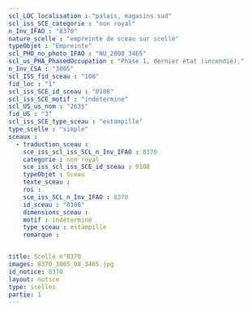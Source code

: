 ```yaml
---
scl_LOC_localisation : "palais, magasins sud"
scl_iss_SCE_categorie : "non royal"
n_Inv_IFAO : "8370"
nature_scelle : "empreinte de sceau sur scellé"
typeObjet : "Empreinte"
scl_PHO_no_photo_IFAO : "NU_2008_3465"
scl_us_PHA_PhasedOccupation : "Phase 1, dernier état (incendié)."
n_Inv_CSA : "3005"
scl_ISS_fid_sceau : "108"
fid_loc : "1"
scl_iss_SCE_id_sceau : "0108"
scl_iss_SCE_motif : "indéterminé"
scl_US_us_nom : "2635"
fid_US : "3"
scl_iss_SCE_type_sceau : "estampille"
type_scelle : "simple"
sceaux :
  - traduction_sceau : 
    sce_iss_scl_iss_SCL_n_Inv_IFAO : 8370
    categorie : non royal
    sce_iss_scl_iss_SCE_id_sceau : 0108
    typeObjet : Sceau
    texte_sceau : 
    roi : 
    sce_iss_SCL_n_Inv_IFAO : 8370
    id_sceau : "0108"
    dimensions_sceau : 
    motif : indéterminé
    type_sceau : estampille
    remarque : 


title: Scellé n°8370
images: 8370_3005_08_3465.jpg
id_notice: 8370
layout: notice
type: scelles
partie: 1
---
```

